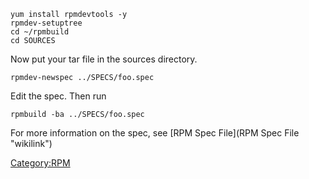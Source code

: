 `yum install rpmdevtools -y`\
`rpmdev-setuptree`\
`cd ~/rpmbuild`\
`cd SOURCES`

Now put your tar file in the sources directory.

`rpmdev-newspec ../SPECS/foo.spec`

Edit the spec. Then run

`rpmbuild -ba ../SPECS/foo.spec`

For more information on the spec, see [RPM Spec
File](RPM Spec File "wikilink")

<Category:RPM>
